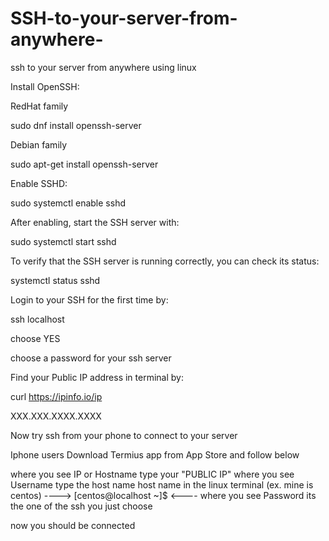 # SSH-to-your-server-from-anywhere-
ssh to your server from anywhere using linux

Install OpenSSH:

RedHat family

sudo dnf install openssh-server

Debian family

sudo apt-get install openssh-server

Enable SSHD:

sudo systemctl enable sshd

After enabling, start the SSH server with:

sudo systemctl start sshd


To verify that the SSH server is running correctly, you can check its status:

systemctl status sshd

Login to your SSH for the first time by:

ssh localhost

choose YES

choose a password for your ssh server

Find your Public IP address in terminal by:

curl https://ipinfo.io/ip

XXX.XXX.XXXX.XXXX

Now try ssh from your phone to connect to your server 

Iphone users Download Termius app from App Store  and follow below

where you see IP or Hostname type your "PUBLIC IP"
where you see Username type the host name host name in the linux terminal (ex. mine is centos) ---->  [centos@localhost ~]$  <----
where you see Password its the one of the ssh you just choose 

now you should be connected
